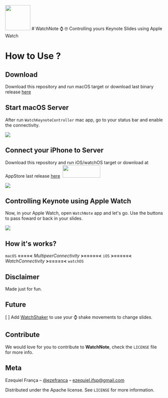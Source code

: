 <img src="https://raw.githubusercontent.com/ezefranca/WatchNote/master/WatchKeynoteController/Assets.xcassets/AppIcon.appiconset/1024.png" width="80" height="80" />
# WatchNote
⌚️ 🤓 Controlling yours Keynote Slides using Apple Watch

# How to Use ?

## Download 

Download this repository and run macOS target or download last binary release [here](https://github.com/ezefranca/WatchNote/files/826468/WatchKeynoteController.zip)

## Start macOS Server

After run `WatchKeynoteController` mac app, go to your status bar and enable the connectivity.

![](https://media.giphy.com/media/yEJd1qIimDWBW/giphy.gif)


## Connect your iPhone to Server

Download this repository and run iOS/watchOS target or download at AppStore last release [here](https://itunes.apple.com/us/app/watchnotes/id1213397019?ls=1&mt=8)
![]()
<a href="https://itunes.apple.com/us/app/watchnotes/id1213397019?ls=1&mt=8"><img src="https://raw.githubusercontent.com/ezefranca/WatchNote/master/btn.png" width="120" height="40" /></a>

![](https://media.giphy.com/media/uo3tl7TgIHdK0/giphy.gif)


## Controlling Keynote using Apple Watch

Now, in your Apple Watch, open `WatchNote` app and let's go. Use the buttons to pass foward or back in your slides.

![](https://raw.githubusercontent.com/ezefranca/WatchNote/master/print.png?token=ADerUIw--3bguYeQvgHeVDvw-TruWp10ks5YyKGewA%3D%3D)

## How it's works?

`macOS` **====<** *MultipeerConnectivity* **>=====<** `iOS` **>=====<** *WatchConnectivity* **>=====<** `watchOS` 

## Disclaimer

Made just for fun.

## Future

[ ] Add [WatchShaker](https://github.com/ezefranca/WatchShaker) to use your ⌚️ shake movements to change slides.

## Contribute

We would love for you to contribute to **WatchNote**, check the ``LICENSE`` file for more info.

## Meta

Ezequiel França – [@ezefranca](https://twitter.com/ezefranca) – ezequiel.ifsp@gmail.com

Distributed under the Apache license. See ``LICENSE`` for more information.
